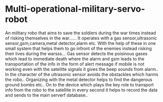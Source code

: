 # Multi-operational-military-servo-robot
An military robo that aims to save the soldiers during the war times instead of risking themselves in the war......
It operates with a gas sensor,ultrasonic sensor,gsm,camera,metal detector,alarm etc.
With the help of these in one small system that helps them to go infront of the enemies instead risking their lives during the warsss...
Gas sensor detects the poisinous gases which lead to immediate death where the alarm and gsm leads to the transportation of the info in the form of alert message if mobile is not working even with the satelitte signals it gives the beep sounds from alarm..
In the character of the ultrasonic sensor avoids the obstackles which harms the robo..
Organizing with the metal detector helps to find the dangerous ground bombs etc..
On to the device which plays the key role to transport info from the robo to the satellite in every second it helps to record the data and sends to the main serverf database..
